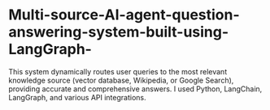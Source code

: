 # Multi-source-AI-agent-question-answering-system-built-using-LangGraph-
This system dynamically routes user queries to the most relevant knowledge source (vector database, Wikipedia, or Google Search), providing accurate and comprehensive answers. I used Python, LangChain, LangGraph, and various API integrations. 
